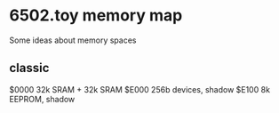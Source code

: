 # 6502.toy memory map

Some ideas about memory spaces

## classic

$0000 32k SRAM + 32k SRAM 
$E000 256b devices, shadow
$E100 8k EEPROM, shadow
